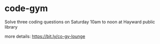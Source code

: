 # code-gym
Solve three coding questions on Saturday 10am to noon at Hayward public library

more details: https://bit.ly/co-gy-lounge